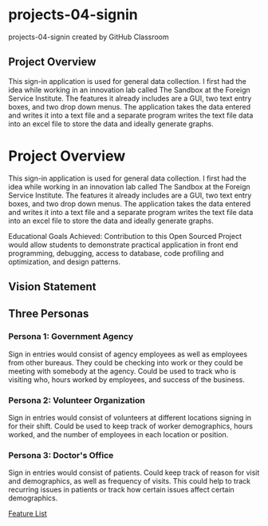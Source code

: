 # projects-04-signin
projects-04-signin created by GitHub Classroom

## Project Overview
This sign-in application is used for general data collection. I first had the idea while working in an innovation lab called The Sandbox at the Foreign Service Institute. The features it already includes are a GUI, two text entry boxes, and two drop down menus. The application takes the data entered and writes it into a text file and a separate program writes the text file data into an excel file to store the data and ideally generate graphs.
# Project Overview
This sign-in application is used for general data collection. I first had the idea while working in an innovation lab called The Sandbox at the Foreign Service Institute. The features it already includes are a GUI, two text entry boxes, and two drop down menus. The application takes the data entered and writes it into a text file and a separate program writes the text file data into an excel file to store the data and ideally generate graphs. 

Educational Goals Achieved: Contribution to this Open Sourced Project would allow students to demonstrate practical application in front end programming, debugging, access to database, code profiling and optimization, and design patterns.

## Vision Statement 

## Three Personas
### Persona 1: Government Agency
Sign in entries would consist of agency employees as well as employees from other bureaus. They could be checking into work or they could be meeting with somebody at the agency. Could be used to track who is visiting who, hours worked by employees, and success of the business.

### Persona 2: Volunteer Organization
Sign in entries would consist of volunteers at different locations signing in for their shift. Could be used to keep track of worker demographics, hours worked, and the number of employees in each location or position. 

### Persona 3: Doctor's Office
Sign in entries would consist of patients.  Could keep track of reason for visit and demographics, as well as frequency of visits. This could help to track recurring issues in patients or track how certain issues affect certain demographics.


[Feature List](https://trello.com/b/SfMUw7OC/feature-list)
